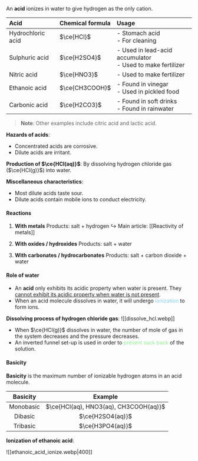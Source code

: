 An **acid** ionizes in water to give hydrogen as the only cation.

| Acid | Chemical formula | Usage |
| :--- | :--- | :--- |
| Hydrochloric acid | $\ce{HCl}$ | - Stomach acid<br>- For cleaning |
| Sulphuric acid | $\ce{H2SO4}$ | - Used in lead-acid accumulator<br>- Used to make fertilizer |
| Nitric acid | $\ce{HNO3}$ | - Used to make fertilizer |
| Ethanoic acid | $\ce{CH3COOH}$ | - Found in vinegar<br>- Used in pickled food |
| Carbonic acid | $\ce{H2CO3}$ | - Found in soft drinks<br>- Found in rainwater |
> **Note**:
> Other examples include citric acid and lactic acid.

**Hazards of acids**:
- Concentrated acids are corrosive.
- Dilute acids are irritant.

**Production of $\ce{HCl(aq)}$**:
By dissolving hydrogen chloride gas ($\ce{HCl(g)}$) into water.

**Miscellaneous characteristics**:
- Most dilute acids taste sour.
- Dilute acids contain mobile ions to conduct electricity.

#### Reactions
1. **With metals**
   Products: salt + hydrogen
   ↪️ Main article: [[Reactivity of metals]]

2. **With oxides / hydroxides**
   Products: salt + water

3. **With carbonates / hydrocarbonates**
   Products: salt + carbon dioxide + water

#### Role of water
- An **acid** only exhibits its acidic property when water is present.
  They <u>cannot exhibit its acidic property when water is not present</u>.
- When an acid molecule dissolves in water, it will undergo <span style="color: skyblue">ionization</span> to form ions.

**Dissolving process of hydrogen chloride gas**:
![[dissolve_hcl.webp]]
- When $\ce{HCl(g)}$ dissolves in water, the number of mole of gas in the system decreases and the pressure decreases.
- An inverted funnel set-up is used in order to <span style="color: lightgreen">prevent suck back</span> of the solution.

#### Basicity
**Basicity** is the maximum number of ionizable hydrogen atoms in an acid molecule.

| Basicity | Example |
| :--: | :--: |
| Monobasic | $\ce{HCl(aq), HNO3(aq), CH3COOH(aq)}$ |
| Dibasic | $\ce{H2SO4(aq)}$ |
| Tribasic | $\ce{H3PO4(aq)}$ |

**Ionization of ethanoic acid**:

![[ethanoic_acid_ionize.webp|400]]

